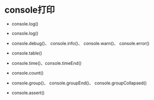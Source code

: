 # console打印

- console.log()

- console.log()

- console.debug()、 console.info()、 console.warn()、 console.error()

- console.table()

- console.time()、console.timeEnd()

- console.count()
  
- console.group()、 console.groupEnd()、 console.groupCollapsed()

- console.assert()